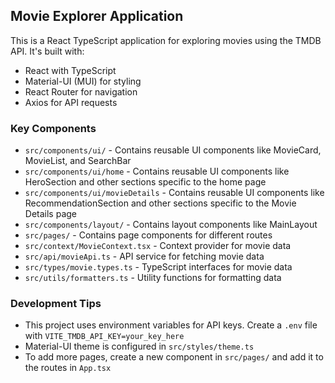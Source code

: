 <!-- Use this file to provide workspace-specific custom instructions to Copilot. For more details, visit https://code.visualstudio.com/docs/copilot/copilot-customization#_use-a-githubcopilotinstructionsmd-file -->

## Movie Explorer Application

This is a React TypeScript application for exploring movies using the TMDB API. It's built with:

- React with TypeScript
- Material-UI (MUI) for styling
- React Router for navigation
- Axios for API requests

### Key Components

- `src/components/ui/` - Contains reusable UI components like MovieCard, MovieList, and SearchBar
- `src/components/ui/home` - Contains reusable UI components like HeroSection and other sections specific to the home page
- `src/components/ui/movieDetails` - Contains reusable UI components like RecommendationSection and other sections specific to the Movie Details page
- `src/components/layout/` - Contains layout components like MainLayout
- `src/pages/` - Contains page components for different routes
- `src/context/MovieContext.tsx` - Context provider for movie data
- `src/api/movieApi.ts` - API service for fetching movie data
- `src/types/movie.types.ts` - TypeScript interfaces for movie data
- `src/utils/formatters.ts` - Utility functions for formatting data

### Development Tips

- This project uses environment variables for API keys. Create a `.env` file with `VITE_TMDB_API_KEY=your_key_here`
- Material-UI theme is configured in `src/styles/theme.ts`
- To add more pages, create a new component in `src/pages/` and add it to the routes in `App.tsx`
